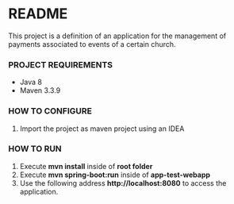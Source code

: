 # README #

This project is a definition of an application for the management of payments associated to events of a certain church.

### PROJECT REQUIREMENTS ###

* Java 8
* Maven 3.3.9

### HOW TO CONFIGURE ###

1. Import the project as maven project using an IDEA

### HOW TO RUN ###

1. Execute **mvn install** inside of **root folder**
2. Execute **mvn spring-boot:run** inside of **app-test-webapp**
3. Use the following address **http://localhost:8080** to access the application.